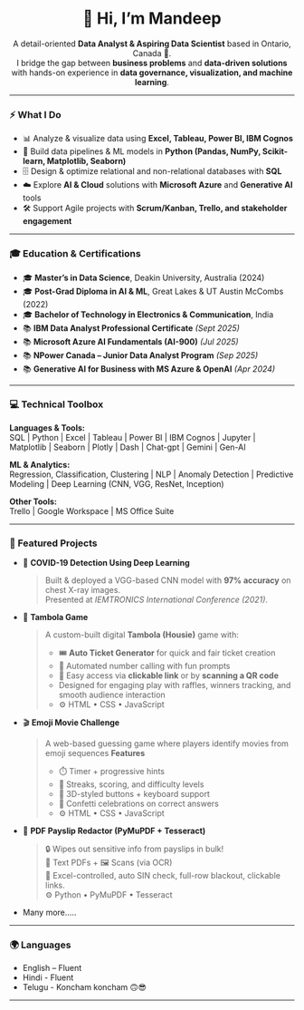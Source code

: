 <h1 align="center">👋 Hi, I’m Mandeep</h1>

<p align="center">
A detail-oriented <b>Data Analyst & Aspiring Data Scientist</b> based in Ontario, Canada 🍁.<br>
I bridge the gap between <b>business problems</b> and <b>data-driven solutions</b> with hands-on experience in <b>data governance, visualization, and machine learning</b>.
</p>
 

---

### ⚡ What I Do  
- 📊 Analyze & visualize data using **Excel, Tableau, Power BI, IBM Cognos**  
- 🐍 Build data pipelines & ML models in **Python (Pandas, NumPy, Scikit-learn, Matplotlib, Seaborn)**  
- 🗄️ Design & optimize relational and non-relational databases with **SQL**  
- ☁️ Explore **AI & Cloud** solutions with **Microsoft Azure** and **Generative AI** tools  
- 🛠️ Support Agile projects with **Scrum/Kanban, Trello, and stakeholder engagement**  

---

### 🎓 Education & Certifications  
- 🎓 **Master’s in Data Science**, Deakin University, Australia (2024)  
- 🎓 **Post-Grad Diploma in AI & ML**, Great Lakes & UT Austin McCombs (2022)  
- 🎓 **Bachelor of Technology in Electronics & Communication**, India  
- 📚 **IBM Data Analyst Professional Certificate** *(Sept 2025)*  
- 📚 **Microsoft Azure AI Fundamentals (AI-900)** *(Jul 2025)*  
- 📚 **NPower Canada – Junior Data Analyst Program** *(Sep 2025)*  
- 📚 **Generative AI for Business with MS Azure & OpenAI** *(Apr 2024)*  

---

### 💻 Technical Toolbox  
**Languages & Tools:**  
SQL | Python | Excel | Tableau | Power BI | IBM Cognos | Jupyter | Matplotlib | Seaborn | Plotly | Dash | Chat-gpt | Gemini | Gen-AI  

**ML & Analytics:**  
Regression, Classification, Clustering | NLP | Anomaly Detection | Predictive Modeling | Deep Learning (CNN, VGG, ResNet, Inception)  

**Other Tools:**  
Trello | Google Workspace | MS Office Suite  

---
 
### 🌟 Featured Projects  

- 🧪 **COVID-19 Detection Using Deep Learning**  
   > Built & deployed a VGG-based CNN model with **97% accuracy** on chest X-ray images.  
   Presented at *IEMTRONICS International Conference (2021)*.  

- 🎲 **Tambola Game**  
   > A custom-built digital **Tambola (Housie)** game with:  
   > - 🎟️ **Auto Ticket Generator** for quick and fair ticket creation  
   > - 🔢 Automated number calling with fun prompts  
   > - 📱 Easy access via **clickable link** or by **scanning a QR code**  
   > - Designed for engaging play with raffles, winners tracking, and smooth audience interaction
   > - ⚙️ HTML • CSS • JavaScript

 - 🎬 **Emoji Movie Challenge**
   > A web-based guessing game where players identify movies from emoji sequences
   > **Features**
   > - ⏱️ Timer + progressive hints  
   > - 🧠 Streaks, scoring, and difficulty levels  
   > - 🔘 3D-styled buttons + keyboard support  
   > - 🎉 Confetti celebrations on correct answers
   > - ⚙️ HTML • CSS • JavaScript  

- 🧾 **PDF Payslip Redactor (PyMuPDF + Tesseract)**  
   > 🔒 Wipes out sensitive info from payslips in bulk!  
   > 📑 Text PDFs + 🖼️ Scans (via OCR)  
   > 🎯 Excel-controlled, auto SIN check, full-row blackout, clickable links.  
   > ⚙️ Python • PyMuPDF • Tesseract
  >
  > 
- Many more.....

---

### 🌍 Languages  
- English – Fluent  
- Hindi - Fluent
- Telugu - Koncham koncham 🙃😎

---

